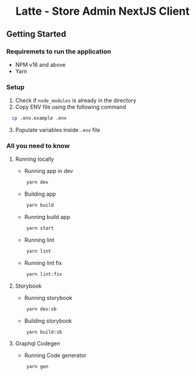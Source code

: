 <h1 align=center>Latte - Store Admin NextJS Client</h1>

## Getting Started

### Requiremets to run the application

- NPM v16 and above
- Yarn

### Setup

1.  Check if `node_modules` is already in the directory
2.  Copy ENV file using the following command

```bash
  cp .env.example .env
```

3. Populate variables inside `.env` file

### All you need to know

1. Running locally

   - Running app in dev

   ```bash
       yarn dev
   ```

   - Building app

   ```bash
       yarn build
   ```

   - Running build app

   ```bash
       yarn start
   ```

   - Running lint

   ```bash
       yarn lint
   ```

   - Running lint fix

   ```bash
       yarn lint:fix
   ```

2. Storybook

   - Running storybook

   ```bash
       yarn dev:sb
   ```

   - Building storybook

   ```bash
       yarn build:sb
   ```

3. Graphql Codegen

   - Running Code generator

   ```bash
       yarn gen
   ```
